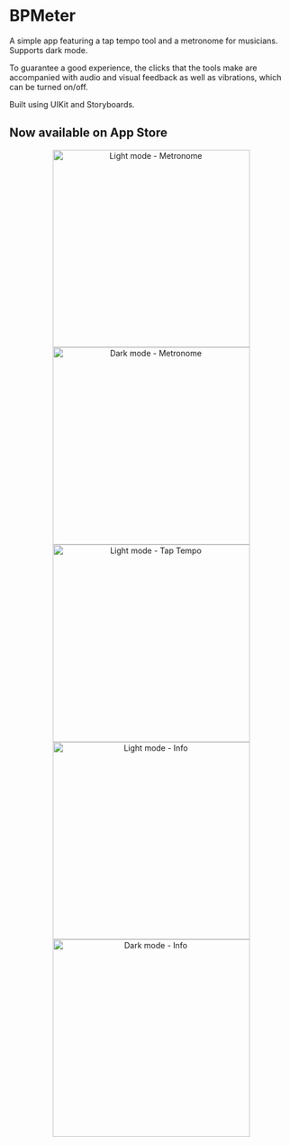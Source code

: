 # BPMeter
A simple app featuring a tap tempo tool and a metronome for musicians.
Supports dark mode.

To guarantee a good experience, the clicks that the tools make are accompanied with audio and visual feedback as well as vibrations, which can be turned on/off.

Built using UIKit and Storyboards.

## Now available on App Store
<p align="center">
  <img src="BPMeter/Other/m-light.png" width="350" title="Light mode - Metronome">
  <img src="BPMeter/Other/m-dark.png" width="350" title="Dark mode - Metronome">
  <img src="BPMeter/Other/tt-light.png" width="350" title="Light mode - Tap Tempo">
  <img src="BPMeter/Other/s-light.png" width="350" title="Light mode - Info">
  <img src="BPMeter/Other/s-dark.png" width="350" title="Dark mode - Info">
</p>
